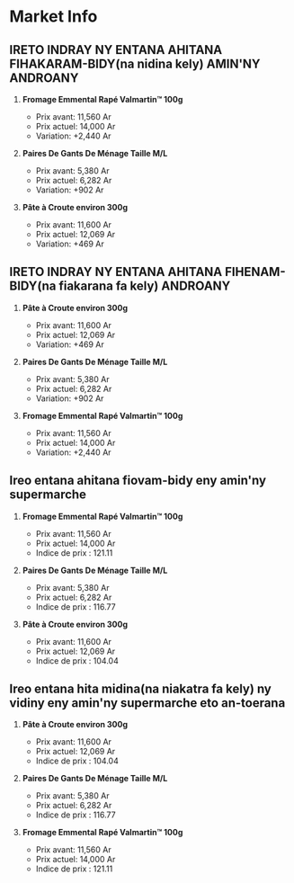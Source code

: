 # Market Info

## IRETO INDRAY NY ENTANA AHITANA FIHAKARAM-BIDY(na nidina kely) AMIN'NY ANDROANY

1. **Fromage Emmental Rapé Valmartin™ 100g**
   - Prix avant: 11,560 Ar
   - Prix actuel: 14,000 Ar
   - Variation: +2,440 Ar

2. **Paires De Gants De Ménage Taille M/L**
   - Prix avant: 5,380 Ar
   - Prix actuel: 6,282 Ar
   - Variation: +902 Ar

3. **Pâte à Croute environ 300g**
   - Prix avant: 11,600 Ar
   - Prix actuel: 12,069 Ar
   - Variation: +469 Ar

## IRETO INDRAY NY ENTANA AHITANA FIHENAM-BIDY(na fiakarana fa kely) ANDROANY

1. **Pâte à Croute environ 300g**
   - Prix avant: 11,600 Ar
   - Prix actuel: 12,069 Ar
   - Variation: +469 Ar

2. **Paires De Gants De Ménage Taille M/L**
   - Prix avant: 5,380 Ar
   - Prix actuel: 6,282 Ar
   - Variation: +902 Ar

3. **Fromage Emmental Rapé Valmartin™ 100g**
   - Prix avant: 11,560 Ar
   - Prix actuel: 14,000 Ar
   - Variation: +2,440 Ar

## Ireo entana ahitana fiovam-bidy eny amin'ny supermarche

1. **Fromage Emmental Rapé Valmartin™ 100g**
   - Prix avant: 11,560 Ar
   - Prix actuel: 14,000 Ar
   - Indice de prix : 121.11

2. **Paires De Gants De Ménage Taille M/L**
   - Prix avant: 5,380 Ar
   - Prix actuel: 6,282 Ar
   - Indice de prix : 116.77

3. **Pâte à Croute environ 300g**
   - Prix avant: 11,600 Ar
   - Prix actuel: 12,069 Ar
   - Indice de prix : 104.04

## Ireo entana hita midina(na niakatra fa kely) ny vidiny eny amin'ny supermarche eto an-toerana

1. **Pâte à Croute environ 300g**
   - Prix avant: 11,600 Ar
   - Prix actuel: 12,069 Ar
   - Indice de prix : 104.04

2. **Paires De Gants De Ménage Taille M/L**
   - Prix avant: 5,380 Ar
   - Prix actuel: 6,282 Ar
   - Indice de prix : 116.77

3. **Fromage Emmental Rapé Valmartin™ 100g**
   - Prix avant: 11,560 Ar
   - Prix actuel: 14,000 Ar
   - Indice de prix : 121.11

